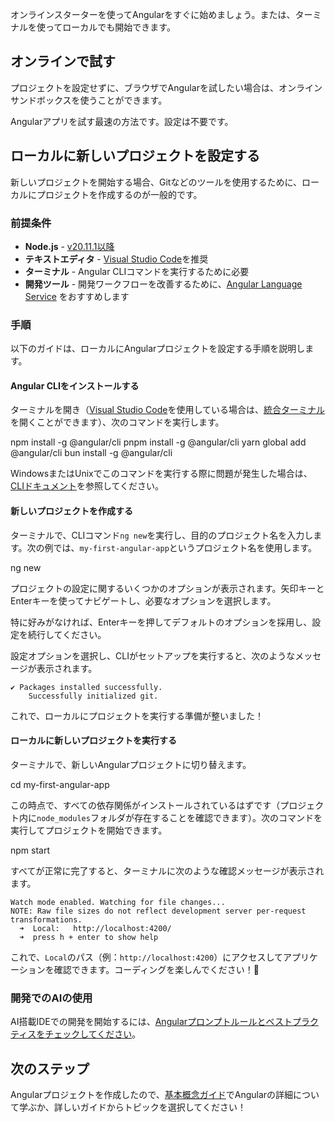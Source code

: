 <docs-decorative-header title="インストール" imgSrc="adev/src/assets/images/what_is_angular.svg"> <!-- markdownlint-disable-line -->
</docs-decorative-header>

オンラインスターターを使ってAngularをすぐに始めましょう。または、ターミナルを使ってローカルでも開始できます。

## オンラインで試す

プロジェクトを設定せずに、ブラウザでAngularを試したい場合は、オンラインサンドボックスを使うことができます。

<docs-card-container>
  <docs-card title="" href="/playground" link="Playgroundを開く">
  Angularアプリを試す最速の方法です。設定は不要です。
  </docs-card>
</docs-card-container>

## ローカルに新しいプロジェクトを設定する

新しいプロジェクトを開始する場合、Gitなどのツールを使用するために、ローカルにプロジェクトを作成するのが一般的です。

### 前提条件

- **Node.js** - [v20.11.1以降](/reference/versions)
- **テキストエディタ** - [Visual Studio Code](https://code.visualstudio.com/)を推奨
- **ターミナル** - Angular CLIコマンドを実行するために必要
- **開発ツール** - 開発ワークフローを改善するために、[Angular Language Service](/tools/language-service) をおすすめします

### 手順

以下のガイドは、ローカルにAngularプロジェクトを設定する手順を説明します。

#### Angular CLIをインストールする

ターミナルを開き（[Visual Studio Code](https://code.visualstudio.com/)を使用している場合は、[統合ターミナル](https://code.visualstudio.com/docs/editor/integrated-terminal)を開くことができます）、次のコマンドを実行します。

<docs-code-multifile>
  <docs-code
    header="npm"
    >
    npm install -g @angular/cli
    </docs-code>
  <docs-code
    header="pnpm"
    >
    pnpm install -g @angular/cli
    </docs-code>
  <docs-code
    header="yarn"
    >
    yarn global add @angular/cli
    </docs-code>
  <docs-code
    header="bun"
    >
    bun install -g @angular/cli
    </docs-code>

</docs-code-multifile>

WindowsまたはUnixでこのコマンドを実行する際に問題が発生した場合は、[CLIドキュメント](/tools/cli/setup-local#install-the-angular-cli)を参照してください。

#### 新しいプロジェクトを作成する

ターミナルで、CLIコマンド`ng new`を実行し、目的のプロジェクト名を入力します。次の例では、`my-first-angular-app`というプロジェクト名を使用します。

<docs-code language="shell">

ng new <project-name>

</docs-code>

プロジェクトの設定に関するいくつかのオプションが表示されます。矢印キーとEnterキーを使ってナビゲートし、必要なオプションを選択します。

特に好みがなければ、Enterキーを押してデフォルトのオプションを採用し、設定を続行してください。

設定オプションを選択し、CLIがセットアップを実行すると、次のようなメッセージが表示されます。

```shell
✔ Packages installed successfully.
    Successfully initialized git.
```

これで、ローカルにプロジェクトを実行する準備が整いました！

#### ローカルに新しいプロジェクトを実行する

ターミナルで、新しいAngularプロジェクトに切り替えます。

<docs-code language="shell">

cd my-first-angular-app

</docs-code>

この時点で、すべての依存関係がインストールされているはずです（プロジェクト内に`node_modules`フォルダが存在することを確認できます）。次のコマンドを実行してプロジェクトを開始できます。

<docs-code language="shell">

npm start

</docs-code>

すべてが正常に完了すると、ターミナルに次のような確認メッセージが表示されます。

```shell
Watch mode enabled. Watching for file changes...
NOTE: Raw file sizes do not reflect development server per-request transformations.
  ➜  Local:   http://localhost:4200/
  ➜  press h + enter to show help
```

これで、`Local`のパス（例：`http://localhost:4200`）にアクセスしてアプリケーションを確認できます。コーディングを楽しんでください！🎉

### 開発でのAIの使用

AI搭載IDEでの開発を開始するには、[Angularプロンプトルールとベストプラクティスをチェックしてください](/ai/develop-with-ai)。

## 次のステップ

Angularプロジェクトを作成したので、[基本概念ガイド](/essentials)でAngularの詳細について学ぶか、詳しいガイドからトピックを選択してください！
